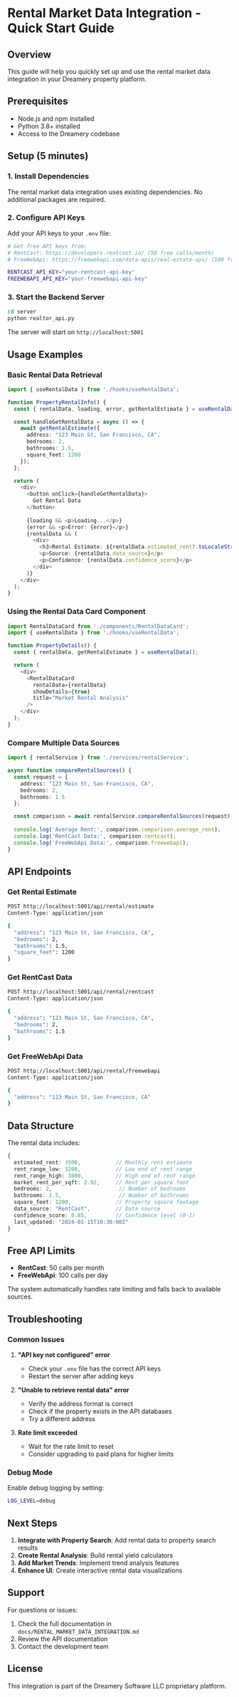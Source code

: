 # Rental Market Data Integration - Quick Start Guide

## Overview

This guide will help you quickly set up and use the rental market data integration in your Dreamery property platform.

## Prerequisites

- Node.js and npm installed
- Python 3.8+ installed
- Access to the Dreamery codebase

## Setup (5 minutes)

### 1. Install Dependencies

The rental market data integration uses existing dependencies. No additional packages are required.

### 2. Configure API Keys

Add your API keys to your `.env` file:

```bash
# Get free API keys from:
# RentCast: https://developers.rentcast.io/ (50 free calls/month)
# FreeWebApi: https://freewebapi.com/data-apis/real-estate-api/ (100 free calls/day)

RENTCAST_API_KEY="your-rentcast-api-key"
FREEWEBAPI_API_KEY="your-freewebapi-api-key"
```

### 3. Start the Backend Server

```bash
cd server
python realtor_api.py
```

The server will start on `http://localhost:5001`

## Usage Examples

### Basic Rental Data Retrieval

```typescript
import { useRentalData } from './hooks/useRentalData';

function PropertyRentalInfo() {
  const { rentalData, loading, error, getRentalEstimate } = useRentalData();

  const handleGetRentalData = async () => {
    await getRentalEstimate({
      address: "123 Main St, San Francisco, CA",
      bedrooms: 2,
      bathrooms: 1.5,
      square_feet: 1200
    });
  };

  return (
    <div>
      <button onClick={handleGetRentalData}>
        Get Rental Data
      </button>
      
      {loading && <p>Loading...</p>}
      {error && <p>Error: {error}</p>}
      {rentalData && (
        <div>
          <h3>Rental Estimate: ${rentalData.estimated_rent?.toLocaleString()}</h3>
          <p>Source: {rentalData.data_source}</p>
          <p>Confidence: {rentalData.confidence_score}</p>
        </div>
      )}
    </div>
  );
}
```

### Using the Rental Data Card Component

```typescript
import RentalDataCard from './components/RentalDataCard';
import { useRentalData } from './hooks/useRentalData';

function PropertyDetails() {
  const { rentalData, getRentalEstimate } = useRentalData();

  return (
    <div>
      <RentalDataCard 
        rentalData={rentalData}
        showDetails={true}
        title="Market Rental Analysis"
      />
    </div>
  );
}
```

### Compare Multiple Data Sources

```typescript
import { rentalService } from './services/rentalService';

async function compareRentalSources() {
  const request = {
    address: "123 Main St, San Francisco, CA",
    bedrooms: 2,
    bathrooms: 1.5
  };

  const comparison = await rentalService.compareRentalSources(request);
  
  console.log('Average Rent:', comparison.comparison.average_rent);
  console.log('RentCast Data:', comparison.rentcast);
  console.log('FreeWebApi Data:', comparison.freewebapi);
}
```

## API Endpoints

### Get Rental Estimate
```bash
POST http://localhost:5001/api/rental/estimate
Content-Type: application/json

{
  "address": "123 Main St, San Francisco, CA",
  "bedrooms": 2,
  "bathrooms": 1.5,
  "square_feet": 1200
}
```

### Get RentCast Data
```bash
POST http://localhost:5001/api/rental/rentcast
Content-Type: application/json

{
  "address": "123 Main St, San Francisco, CA",
  "bedrooms": 2,
  "bathrooms": 1.5
}
```

### Get FreeWebApi Data
```bash
POST http://localhost:5001/api/rental/freewebapi
Content-Type: application/json

{
  "address": "123 Main St, San Francisco, CA"
}
```

## Data Structure

The rental data includes:

```typescript
{
  estimated_rent: 3500,           // Monthly rent estimate
  rent_range_low: 3200,           // Low end of rent range
  rent_range_high: 3800,          // High end of rent range
  market_rent_per_sqft: 2.92,     // Rent per square foot
  bedrooms: 2,                     // Number of bedrooms
  bathrooms: 1.5,                  // Number of bathrooms
  square_feet: 1200,              // Property square footage
  data_source: "RentCast",        // Data source
  confidence_score: 0.85,         // Confidence level (0-1)
  last_updated: "2024-01-15T10:30:00Z"
}
```

## Free API Limits

- **RentCast**: 50 calls per month
- **FreeWebApi**: 100 calls per day

The system automatically handles rate limiting and falls back to available sources.

## Troubleshooting

### Common Issues

1. **"API key not configured" error**
   - Check your `.env` file has the correct API keys
   - Restart the server after adding keys

2. **"Unable to retrieve rental data" error**
   - Verify the address format is correct
   - Check if the property exists in the API databases
   - Try a different address

3. **Rate limit exceeded**
   - Wait for the rate limit to reset
   - Consider upgrading to paid plans for higher limits

### Debug Mode

Enable debug logging by setting:
```bash
LOG_LEVEL=debug
```

## Next Steps

1. **Integrate with Property Search**: Add rental data to property search results
2. **Create Rental Analysis**: Build rental yield calculators
3. **Add Market Trends**: Implement trend analysis features
4. **Enhance UI**: Create interactive rental data visualizations

## Support

For questions or issues:
1. Check the full documentation in `docs/RENTAL_MARKET_DATA_INTEGRATION.md`
2. Review the API documentation
3. Contact the development team

## License

This integration is part of the Dreamery Software LLC proprietary platform.
